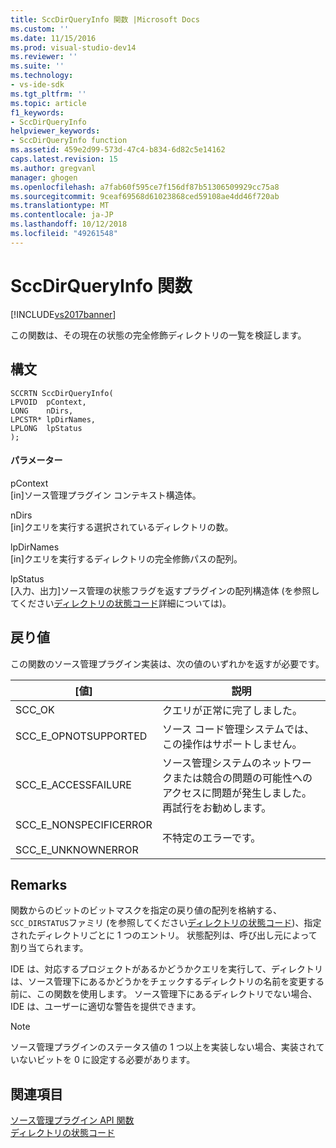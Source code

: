 ```yaml
---
title: SccDirQueryInfo 関数 |Microsoft Docs
ms.custom: ''
ms.date: 11/15/2016
ms.prod: visual-studio-dev14
ms.reviewer: ''
ms.suite: ''
ms.technology:
- vs-ide-sdk
ms.tgt_pltfrm: ''
ms.topic: article
f1_keywords:
- SccDirQueryInfo
helpviewer_keywords:
- SccDirQueryInfo function
ms.assetid: 459e2d99-573d-47c4-b834-6d82c5e14162
caps.latest.revision: 15
ms.author: gregvanl
manager: ghogen
ms.openlocfilehash: a7fab60f595ce7f156df87b51306509929cc75a8
ms.sourcegitcommit: 9ceaf69568d61023868ced59108ae4dd46f720ab
ms.translationtype: MT
ms.contentlocale: ja-JP
ms.lasthandoff: 10/12/2018
ms.locfileid: "49261548"
---
```

# <a name="sccdirqueryinfo-function"></a>SccDirQueryInfo 関数
[!INCLUDE[vs2017banner](../includes/vs2017banner.md)]

この関数は、その現在の状態の完全修飾ディレクトリの一覧を検証します。  
  
## <a name="syntax"></a>構文  
  
```cpp#  
SCCRTN SccDirQueryInfo(  
LPVOID  pContext,  
LONG    nDirs,  
LPCSTR* lpDirNames,  
LPLONG  lpStatus  
);  
```  
  
#### <a name="parameters"></a>パラメーター  
 pContext  
 [in]ソース管理プラグイン コンテキスト構造体。  
  
 nDirs  
 [in]クエリを実行する選択されているディレクトリの数。  
  
 lpDirNames  
 [in]クエリを実行するディレクトリの完全修飾パスの配列。  
  
 lpStatus  
 [入力、出力]ソース管理の状態フラグを返すプラグインの配列構造体 (を参照してください[ディレクトリの状態コード](../extensibility/directory-status-code-enumerator.md)詳細については)。  
  
## <a name="return-value"></a>戻り値  
 この関数のソース管理プラグイン実装は、次の値のいずれかを返すが必要です。  
  
|[値]|説明|  
|-----------|-----------------|  
|SCC_OK|クエリが正常に完了しました。|  
|SCC_E_OPNOTSUPPORTED|ソース コード管理システムでは、この操作はサポートしません。|  
|SCC_E_ACCESSFAILURE|ソース管理システムのネットワークまたは競合の問題の可能性へのアクセスに問題が発生しました。 再試行をお勧めします。|  
|SCC_E_NONSPECIFICERROR<br /><br /> SCC_E_UNKNOWNERROR|不特定のエラーです。|  
  
## <a name="remarks"></a>Remarks  
 関数からのビットのビットマスクを指定の戻り値の配列を格納する、`SCC_DIRSTATUS`ファミリ (を参照してください[ディレクトリの状態コード](../extensibility/directory-status-code-enumerator.md))、指定されたディレクトリごとに 1 つのエントリ。 状態配列は、呼び出し元によって割り当てられます。  
  
 IDE は、対応するプロジェクトがあるかどうかクエリを実行して、ディレクトリは、ソース管理下にあるかどうかをチェックするディレクトリの名前を変更する前に、この関数を使用します。 ソース管理下にあるディレクトリでない場合、IDE は、ユーザーに適切な警告を提供できます。  
  
> [!NOTE]
>  ソース管理プラグインのステータス値の 1 つ以上を実装しない場合、実装されていないビットを 0 に設定する必要があります。  
  
## <a name="see-also"></a>関連項目  
 [ソース管理プラグイン API 関数](../extensibility/source-control-plug-in-api-functions.md)   
 [ディレクトリの状態コード](../extensibility/directory-status-code-enumerator.md)

